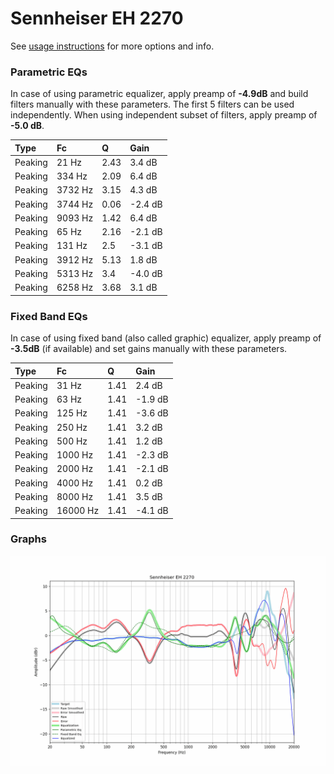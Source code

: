 # Sennheiser EH 2270
See [usage instructions](https://github.com/jaakkopasanen/AutoEq#usage) for more options and info.

### Parametric EQs
In case of using parametric equalizer, apply preamp of **-4.9dB** and build filters manually
with these parameters. The first 5 filters can be used independently.
When using independent subset of filters, apply preamp of **-5.0 dB**.

| Type    | Fc      |    Q | Gain    |
|:--------|:--------|:-----|:--------|
| Peaking | 21 Hz   | 2.43 | 3.4 dB  |
| Peaking | 334 Hz  | 2.09 | 6.4 dB  |
| Peaking | 3732 Hz | 3.15 | 4.3 dB  |
| Peaking | 3744 Hz | 0.06 | -2.4 dB |
| Peaking | 9093 Hz | 1.42 | 6.4 dB  |
| Peaking | 65 Hz   | 2.16 | -2.1 dB |
| Peaking | 131 Hz  | 2.5  | -3.1 dB |
| Peaking | 3912 Hz | 5.13 | 1.8 dB  |
| Peaking | 5313 Hz | 3.4  | -4.0 dB |
| Peaking | 6258 Hz | 3.68 | 3.1 dB  |

### Fixed Band EQs
In case of using fixed band (also called graphic) equalizer, apply preamp of **-3.5dB**
(if available) and set gains manually with these parameters.

| Type    | Fc       |    Q | Gain    |
|:--------|:---------|:-----|:--------|
| Peaking | 31 Hz    | 1.41 | 2.4 dB  |
| Peaking | 63 Hz    | 1.41 | -1.9 dB |
| Peaking | 125 Hz   | 1.41 | -3.6 dB |
| Peaking | 250 Hz   | 1.41 | 3.2 dB  |
| Peaking | 500 Hz   | 1.41 | 1.2 dB  |
| Peaking | 1000 Hz  | 1.41 | -2.3 dB |
| Peaking | 2000 Hz  | 1.41 | -2.1 dB |
| Peaking | 4000 Hz  | 1.41 | 0.2 dB  |
| Peaking | 8000 Hz  | 1.41 | 3.5 dB  |
| Peaking | 16000 Hz | 1.41 | -4.1 dB |

### Graphs
![](./Sennheiser%20EH%202270.png)